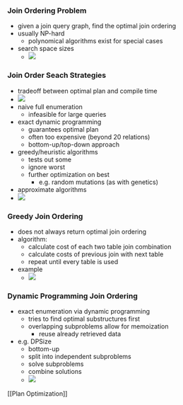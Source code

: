 ### Join Ordering Problem
+ given a join query graph, find the optimal join ordering
+ usually NP-hard
	+ polynomical algorithms exist for special cases
+ search space sizes
	+ ![](../../../z_images/Pasted%20image%2020220512145848.png)

### Join Order Seach Strategies
+ tradeoff between optimal plan and compile time
+ ![](../../../z_images/Pasted%20image%2020220512150207.png)
+ naive full enumeration
	+ infeasible for large queries
+ exact dynamic programming
	+ guarantees optimal plan
	+ often too expensive (beyond 20 relations)
	+ bottom-up/top-down approach
+ greedy/heuristic algorithms
	+ tests out some
	+ ignore worst
	+ further optimization on best
		+ e.g. random mutations (as with genetics)
+ approximate algorithms
+ ![](../../../z_images/Pasted%20image%2020220512150247.png)

### Greedy Join Ordering
+ does not always return optimal join ordering
+ algorithm:
	+ calculate cost of each two table join combination
	+ calculate costs of previous join with next table
	+ repeat until every table is used
+ example
	+ ![](../../../z_images/Pasted%20image%2020220512150833.png)

### Dynamic Programming Join Ordering
+ exact enumeration via dynamic programming
	+ tries to find optimal substructures first
	+ overlapping subproblems allow for memoization
		+ reuse already retrieved data
+ e.g. DPSize
	+ bottom-up
	+ split into independent subproblems
	+ solve subproblems
	+ combine solutions
	+ ![](../../../z_images/Pasted%20image%2020220512151517.png)

[[Plan Optimization]]